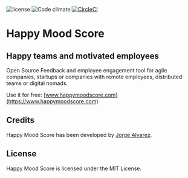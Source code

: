![license](https://img.shields.io/github/license/jorgegorka/happy-mood-score.svg)
![Code climate](https://img.shields.io/codeclimate/maintainability/jorgegorka/happy-mood-score.svg)
[![CircleCI](https://circleci.com/gh/jorgegorka/happy-mood-score.svg?style=svg)](https://app.circleci.com/projects/project-dashboard/github/jorgegorka/)

# Happy Mood Score

## Happy teams and motivated employees

Open Source Feedback and employee engagement tool for agile companies, startups or companies with remote employees, distributed teams or digital nomads.

Use it for free: [www.happymoodscore.com](https://www.happymoodscore.com)

## Credits

Happy Mood Score has been developed by [Jorge Alvarez](https://www.alvareznavarro.es).

## License

Happy Mood Score is licensed under the MIT License.
